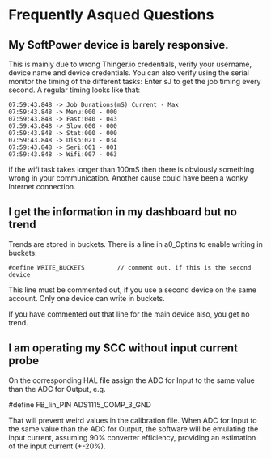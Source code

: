 # Frequently Asqued Questions

## My SoftPower device is barely responsive.
This is mainly due to wrong Thinger.io credentials, verify your username, device name and device credentials.
You can also verify using the serial monitor the timing of the different tasks:
Enter sJ to get the job timing every second. A regular timing looks like that:
```
07:59:43.848 -> Job Durations(mS) Current - Max
07:59:43.848 -> Menu:000 - 000 
07:59:43.848 -> Fast:040 - 043
07:59:43.848 -> Slow:000 - 000
07:59:43.848 -> Stat:000 - 000
07:59:43.848 -> Disp:021 - 034
07:59:43.848 -> Seri:001 - 001
07:59:43.848 -> Wifi:007 - 063
```
if the wifi task takes longer than 100mS then there is obviously something wrong in your communication.
Another cause could have been a wonky Internet connection.

## I get the information in my dashboard but no trend
Trends are stored in buckets.
There is a line in a0_Optins to enable writing in buckets:
```
#define WRITE_BUCKETS         // comment out. if this is the second device
```
This line must be commented out, if you use a second device on the same account. 
Only one device can write in buckets.

If you have commented out that line for the main device also, you get no trend.

## I am operating my SCC without input current probe

On the corresponding HAL file assign the ADC for Input to the same value than the ADC for Output, e.g.

#define FB_Iin_PIN     ADS1115_COMP_3_GND  

That will prevent weird values in the calibration file.
When ADC for Input to the same value than the ADC for Output, the software will be emulating the input current, assuming 90% converter efficiency, providing an estimation of the input current (+-20%).
